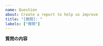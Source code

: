```yaml
---
name: Question
about: Create a report to help us improve
title: "[質問]: "
labels: ["質問"]
---
```


**質問の内容**
